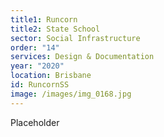 ```yaml
---
title1: Runcorn
title2: State School
sector: Social Infrastructure
order: "14"
services: Design & Documentation
year: "2020"
location: Brisbane
id: RuncornSS
image: /images/img_0168.jpg
---
```

P﻿laceholder